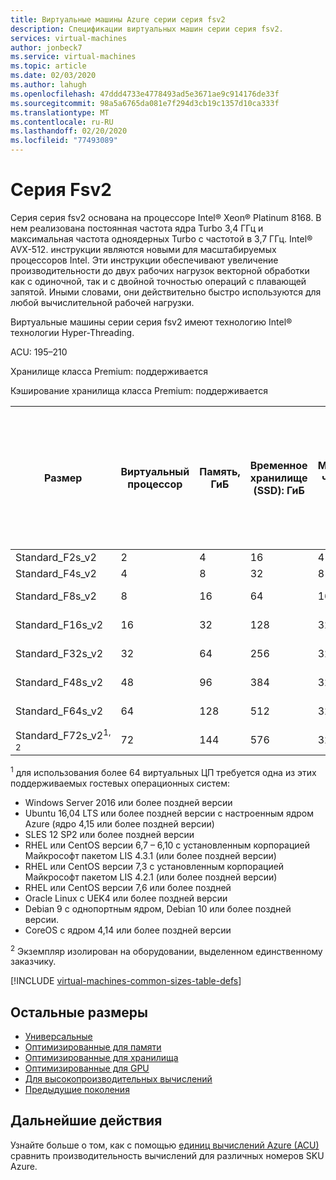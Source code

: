 ```yaml
---
title: Виртуальные машины Azure серии серия fsv2
description: Спецификации виртуальных машин серии серия fsv2.
services: virtual-machines
author: jonbeck7
ms.service: virtual-machines
ms.topic: article
ms.date: 02/03/2020
ms.author: lahugh
ms.openlocfilehash: 47ddd4733e4778493ad5e3671ae9c914176de33f
ms.sourcegitcommit: 98a5a6765da081e7f294d3cb19c1357d10ca333f
ms.translationtype: MT
ms.contentlocale: ru-RU
ms.lasthandoff: 02/20/2020
ms.locfileid: "77493089"
---
```

# <a name="fsv2-series"></a>Серия Fsv2

Серия серия fsv2 основана на процессоре Intel® Xeon® Platinum 8168. В нем реализована постоянная частота ядра Turbo 3,4 ГГц и максимальная частота одноядерных Turbo с частотой в 3,7 ГГц. Intel® AVX-512. инструкции являются новыми для масштабируемых процессоров Intel. Эти инструкции обеспечивают увеличение производительности до двух рабочих нагрузок векторной обработки как с одиночной, так и с двойной точностью операций с плавающей запятой. Иными словами, они действительно быстро используются для любой вычислительной рабочей нагрузки.

Виртуальные машины серии серия fsv2 имеют технологию Intel® технологии Hyper-Threading.

ACU: 195–210

Хранилище класса Premium: поддерживается

Кэширование хранилища класса Premium: поддерживается

| Размер | Виртуальный процессор | Память, ГиБ | Временное хранилище (SSD): ГиБ | Максимальное число дисков данных | Максимальная пропускная способность кэшированного и временного хранилища: операций ввода-вывода в секунду (размер кэша в гиб) | Максимальная пропускная способность некэшированного диска: операций ввода-вывода в секунду | Максимальное число сетевых карт/ожидаемая пропускная способность сети (Мбит/с) |
|---|---|---|---|---|---|---|---|
| Standard_F2s_v2  | 2  | 4   | 16  | 4  | 4000/31 (32)       | 3200/47    | 2/875   |
| Standard_F4s_v2  | 4  | 8   | 32  | 8  | 8000/63 (64)       | 6400/95    | 2/1750  |
| Standard_F8s_v2  | 8  | 16  | 64  | 16 | 16000/127 (128)    | 12800/190  | 4/3500  |
| Standard_F16s_v2 | 16 | 32  | 128 | 32 | 32000/255 (256)    | 25600/380  | 4/7000  |
| Standard_F32s_v2 | 32 | 64  | 256 | 32 | 64000/512 (512)    | 51200/750  | 8/14000 |
| Standard_F48s_v2 | 48 | 96  | 384 | 32 | 96000/768 (768)    | 76800/1100 | 8/21000 |
| Standard_F64s_v2 | 64 | 128 | 512 | 32 | 128000/1024 (1024) | 80000/1100 | 8/28000 |
| Standard_F72s_v2<sup>1, 2</sup> | 72 | 144 | 576 | 32 | 144000/1152 (1520) | 80000/1100 | 8/30000 |

<sup>1</sup> для использования более 64 виртуальных ЦП требуется одна из этих поддерживаемых гостевых операционных систем:

- Windows Server 2016 или более поздней версии
- Ubuntu 16,04 LTS или более поздней версии с настроенным ядром Azure (ядро 4,15 или более поздней версии)
- SLES 12 SP2 или более поздней версии
- RHEL или CentOS версии 6,7 – 6,10 с установленным корпорацией Майкрософт пакетом LIS 4.3.1 (или более поздней версии)
- RHEL или CentOS версии 7,3 с установленным корпорацией Майкрософт пакетом LIS 4.2.1 (или более поздней версии)
- RHEL или CentOS версии 7,6 или более поздней
- Oracle Linux с UEK4 или более поздней версии
- Debian 9 с однопортным ядром, Debian 10 или более поздней версии.
- CoreOS с ядром 4,14 или более поздней версии

<sup>2</sup> Экземпляр изолирован на оборудовании, выделенном единственному заказчику.

[!INCLUDE [virtual-machines-common-sizes-table-defs](../../includes/virtual-machines-common-sizes-table-defs.md)]

## <a name="other-sizes"></a>Остальные размеры

- [Универсальные](sizes-general.md)
- [Оптимизированные для памяти](sizes-memory.md)
- [Оптимизированные для хранилища](sizes-storage.md)
- [Оптимизированные для GPU](sizes-gpu.md)
- [Для высокопроизводительных вычислений](sizes-hpc.md)
- [Предыдущие поколения](sizes-previous-gen.md)

## <a name="next-steps"></a>Дальнейшие действия

Узнайте больше о том, как с помощью [единиц вычислений Azure (ACU)](acu.md) сравнить производительность вычислений для различных номеров SKU Azure.